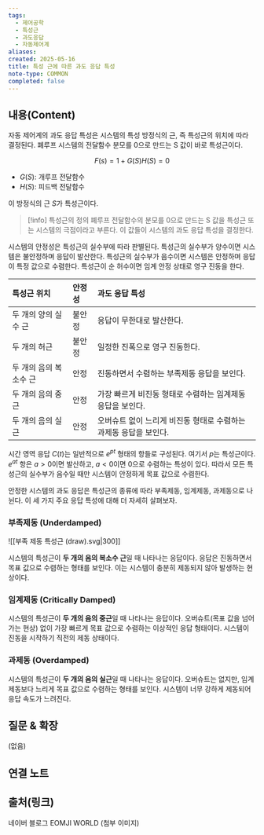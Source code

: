 ```yaml
---
tags:
  - 제어공학
  - 특성근
  - 과도응답
  - 자동제어계
aliases: 
created: 2025-05-16
title: 특성 근에 따른 과도 응답 특성
note-type: COMMON
completed: false
---
```


## 내용(Content)

자동 제어계의 과도 응답 특성은 시스템의 특성 방정식의 근, 즉 특성근의 위치에 따라 결정된다. 폐루프 시스템의 전달함수 분모를 0으로 만드는 S 값이 바로 특성근이다.

$$
F(s) = 1 + G(S)H(S) = 0
$$
- $G(S)$: 개루프 전달함수
- $H(S)$: 피드백 전달함수

이 방정식의 근 $S$가 특성근이다.

>[!info] 특성근의 정의
>폐루프 전달함수의 분모를 0으로 만드는 S 값을 특성근 또는 시스템의 극점이라고 부른다. 이 값들이 시스템의 과도 응답 특성을 결정한다.


시스템의 안정성은 특성근의 실수부에 따라 판별된다. 특성근의 실수부가 양수이면 시스템은 불안정하며 응답이 발산한다. 특성근의 실수부가 음수이면 시스템은 안정하며 응답이 특정 값으로 수렴한다. 특성근이 순 허수이면 임계 안정 상태로 영구 진동을 한다.

| 특성근 위치        | 안정성 | 과도 응답 특성                              |
| :------------ | :-- | :------------------------------------ |
| 두 개의 양의 실수 근  | 불안정 | 응답이 무한대로 발산한다.                        |
| 두 개의 허근       | 불안정 | 일정한 진폭으로 영구 진동한다.                     |
| 두 개의 음의 복소수 근 | 안정  | 진동하면서 수렴하는 부족제동 응답을 보인다.              |
| 두 개의 음의 중근    | 안정  | 가장 빠르게 비진동 형태로 수렴하는 임계제동 응답을 보인다.     |
| 두 개의 음의 실근    | 안정  | 오버슈트 없이 느리게 비진동 형태로 수렴하는 과제동 응답을 보인다. |

시간 영역 응답 $C(t)$는 일반적으로 $e^{pt}$ 형태의 항들로 구성된다. 여기서 $p$는 특성근이다. $e^{at}$ 항은 $a > 0$이면 발산하고, $a < 0$이면 0으로 수렴하는 특성이 있다. 따라서 모든 특성근의 실수부가 음수일 때만 시스템이 안정하게 목표 값으로 수렴한다.

안정한 시스템의 과도 응답은 특성근의 종류에 따라 부족제동, 임계제동, 과제동으로 나뉜다. 이 세 가지 주요 응답 특성에 대해 더 자세히 살펴보자.

### 부족제동 (Underdamped)

![[부족 제동 특성근 (draw).svg|300]]

시스템의 특성근이 **두 개의 음의 복소수 근**일 때 나타나는 응답이다. 응답은 진동하면서 목표 값으로 수렴하는 형태를 보인다. 이는 시스템이 충분히 제동되지 않아 발생하는 현상이다.

### 임계제동 (Critically Damped)

시스템의 특성근이 **두 개의 음의 중근**일 때 나타나는 응답이다. 오버슈트(목표 값을 넘어가는 현상) 없이 가장 빠르게 목표 값으로 수렴하는 이상적인 응답 형태이다. 시스템이 진동을 시작하기 직전의 제동 상태이다.

### 과제동 (Overdamped)

시스템의 특성근이 **두 개의 음의 실근**일 때 나타나는 응답이다. 오버슈트는 없지만, 임계제동보다 느리게 목표 값으로 수렴하는 형태를 보인다. 시스템이 너무 강하게 제동되어 응답 속도가 느려진다.

## 질문 & 확장

(없음)

## 연결 노트

## 출처(링크)

네이버 블로그 EOMJI WORLD (첨부 이미지)